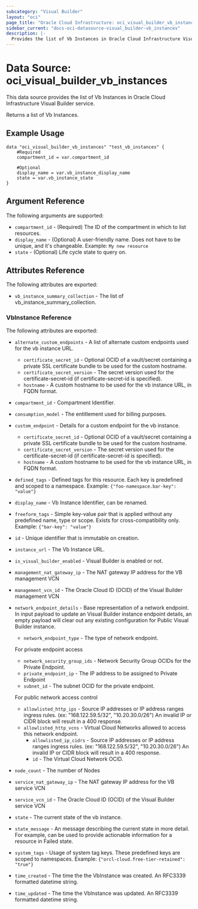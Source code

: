 ```yaml
---
subcategory: "Visual Builder"
layout: "oci"
page_title: "Oracle Cloud Infrastructure: oci_visual_builder_vb_instances"
sidebar_current: "docs-oci-datasource-visual_builder-vb_instances"
description: |-
  Provides the list of Vb Instances in Oracle Cloud Infrastructure Visual Builder service
---
```


# Data Source: oci_visual_builder_vb_instances
This data source provides the list of Vb Instances in Oracle Cloud Infrastructure Visual Builder service.

Returns a list of Vb Instances.


## Example Usage

```hcl
data "oci_visual_builder_vb_instances" "test_vb_instances" {
	#Required
	compartment_id = var.compartment_id

	#Optional
	display_name = var.vb_instance_display_name
	state = var.vb_instance_state
}
```

## Argument Reference

The following arguments are supported:

* `compartment_id` - (Required) The ID of the compartment in which to list resources.
* `display_name` - (Optional) A user-friendly name. Does not have to be unique, and it's changeable.  Example: `My new resource` 
* `state` - (Optional) Life cycle state to query on.


## Attributes Reference

The following attributes are exported:

* `vb_instance_summary_collection` - The list of vb_instance_summary_collection.

### VbInstance Reference

The following attributes are exported:

* `alternate_custom_endpoints` - A list of alternate custom endpoints used for the vb instance URL. 
	* `certificate_secret_id` - Optional OCID of a vault/secret containing a private SSL certificate bundle to be used for the custom hostname. 
	* `certificate_secret_version` - The secret version used for the certificate-secret-id (if certificate-secret-id is specified). 
	* `hostname` - A custom hostname to be used for the vb instance URL, in FQDN format.
* `compartment_id` - Compartment Identifier.
* `consumption_model` - The entitlement used for billing purposes.
* `custom_endpoint` - Details for a custom endpoint for the vb instance.
	* `certificate_secret_id` - Optional OCID of a vault/secret containing a private SSL certificate bundle to be used for the custom hostname. 
	* `certificate_secret_version` - The secret version used for the certificate-secret-id (if certificate-secret-id is specified). 
	* `hostname` - A custom hostname to be used for the vb instance URL, in FQDN format.
* `defined_tags` - Defined tags for this resource. Each key is predefined and scoped to a namespace. Example: `{"foo-namespace.bar-key": "value"}` 
* `display_name` - Vb Instance Identifier, can be renamed.
* `freeform_tags` - Simple key-value pair that is applied without any predefined name, type or scope. Exists for cross-compatibility only. Example: `{"bar-key": "value"}` 
* `id` - Unique identifier that is immutable on creation.
* `instance_url` - The Vb Instance URL.
* `is_visual_builder_enabled` - Visual Builder is enabled or not.
* `management_nat_gateway_ip` - The NAT gateway IP address for the VB management VCN
* `management_vcn_id` - The Oracle Cloud ID (OCID) of the Visual Builder management VCN
* `network_endpoint_details` - Base representation of a network endpoint. In input payload to update an Visual Builder instance endpoint details, an empty payload will clear out any existing configuration for Public Visual Builder instance. 
	* `network_endpoint_type` - The type of network endpoint.

    For private endpoint access
	* `network_security_group_ids` - Network Security Group OCIDs for the Private Endpoint. 
	* `private_endpoint_ip` - The IP address to be assigned to Private Endpoint
	* `subnet_id` - The subnet OCID for the private endpoint. 

    For public network access control 
	* `allowlisted_http_ips` - Source IP addresses or IP address ranges ingress rules. (ex: "168.122.59.5/32", "10.20.30.0/26") An invalid IP or CIDR block will result in a 400 response. 
	* `allowlisted_http_vcns` - Virtual Cloud Networks allowed to access this network endpoint. 
		* `allowlisted_ip_cidrs` - Source IP addresses or IP address ranges ingress rules. (ex: "168.122.59.5/32", "10.20.30.0/26") An invalid IP or CIDR block will result in a 400 response. 
		* `id` - The Virtual Cloud Network OCID. 
* `node_count` - The number of Nodes
* `service_nat_gateway_ip` - The NAT gateway IP address for the VB service VCN
* `service_vcn_id` - The Oracle Cloud ID (OCID) of the Visual Builder service VCN
* `state` - The current state of the vb instance.
* `state_message` - An message describing the current state in more detail. For example, can be used to provide actionable information for a resource in Failed state.
* `system_tags` - Usage of system tag keys. These predefined keys are scoped to namespaces. Example: `{"orcl-cloud.free-tier-retained": "true"}` 
* `time_created` - The time the the VbInstance was created. An RFC3339 formatted datetime string.
* `time_updated` - The time the VbInstance was updated. An RFC3339 formatted datetime string.

